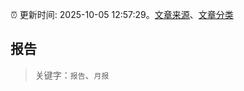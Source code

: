 :alarm_clock: 更新时间: 2025-10-05 12:57:29。[文章来源](/README.md)、[文章分类](/TAGS.md)

## 报告


> 关键字：`报告`、`月报`



